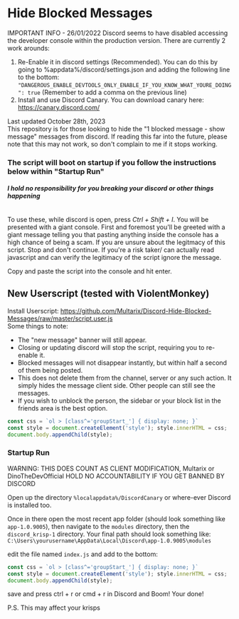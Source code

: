 # Hide Blocked Messages

IMPORTANT INFO - 26/01/2022
Discord seems to have disabled accessing the developer console within the production version.
There are currently 2 work arounds:

1. Re-Enable it in discord settings (Recommended). You can do this by going to %appdata%/discord/settings.json and adding the following line to the bottom:
`"DANGEROUS_ENABLE_DEVTOOLS_ONLY_ENABLE_IF_YOU_KNOW_WHAT_YOURE_DOING": true` (Remember to add a comma on the previous line)
2. Install and use Discord Canary. You can download canary here: https://canary.discord.com/

Last updated October 28th, 2023<br>
This repository is for those looking to hide the "1 blocked message - show message" messages from discord. If reading this far into the future, please note that this may not work, so don't complain to me if it stops working.<br>

###  **The script will boot on startup if you follow the instructions below within "Startup Run"**
#### _**I hold no responsibility for you breaking your discord or other things happening**_

<br>
To use these, while discord is open, press <i>Ctrl + Shift + I</i>. You will be presented with a giant console.
First and foremost you'll be greeted with a giant message telling you that pasting anything inside the console has a high chance of being a scam.
If you are unsure about the legitmacy of this script. Stop and don't continue. If you're a risk taker/ can actually read javascript and can verify the legitimacy of the script ignore the message.

Copy and paste the script into the console and hit enter.<br>
## New Userscript (tested with ViolentMonkey)
Install Userscript: https://github.com/Multarix/Discord-Hide-Blocked-Messages/raw/master/script.user.js<br>
Some things to note:
- The "new message" banner will still appear.
- Closing or updating discord will stop the script, requiring you to re-enable it.
- Blocked messages will not disappear instantly, but within half a second of them being posted.
- This does not delete them from the channel, server or any such action. It simply hides the message client side. Other people can still see the messages.
- If you wish to unblock the person, the sidebar or your block list in the friends area is the best option.

```js
const css = `ol > [class^='groupStart_'] { display: none; }`
const style = document.createElement('style'); style.innerHTML = css;
document.body.appendChild(style);
```


### Startup Run

WARNING: THIS DOES COUNT AS CLIENT MODIFICATION, Multarix or DinoTheDevOfficial HOLD NO ACCOUNTABILITY IF YOU GET BANNED BY DISCORD

Open up the directory `%localappdata%/DiscordCanary` or where-ever Discord is installed too.

Once in there open the most recent app folder (should look something like `app-1.0.9005`), then navigate to the `modules` directory, then the `discord_krisp-1` directory. Your final path should look something like: `C:\Users\yourusername\AppData\Local\Discord\app-1.0.9005\modules`

edit the file named `index.js` and add to the bottom:
```js
const css = `ol > [class^='groupStart_'] { display: none; }`
const style = document.createElement('style'); style.innerHTML = css;
document.body.appendChild(style);
```

save and press ctrl + r or cmd + r in Discord and Boom! Your done! 

P.S. This may affect your krisps 
